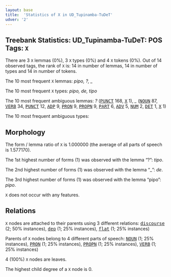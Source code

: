 ```yaml
---
layout: base
title:  'Statistics of X in UD_Tupinamba-TuDeT'
udver: '2'
---
```


## Treebank Statistics: UD_Tupinamba-TuDeT: POS Tags: `X`

There are 3 `X` lemmas (0%), 3 `X` types (0%) and 4 `X` tokens (0%).
Out of 14 observed tags, the rank of `X` is: 14 in number of lemmas, 14 in number of types and 14 in number of tokens.

The 10 most frequent `X` lemmas: <em>pipo, ?, _</em>

The 10 most frequent `X` types:  <em>pipo, de, tipo</em>

The 10 most frequent ambiguous lemmas: <em>?</em> (<tt><a href="tpn_tudet-pos-PUNCT.html">PUNCT</a></tt> 168, <tt><a href="tpn_tudet-pos-X.html">X</a></tt> 1), <em>_</em> (<tt><a href="tpn_tudet-pos-NOUN.html">NOUN</a></tt> 87, <tt><a href="tpn_tudet-pos-VERB.html">VERB</a></tt> 34, <tt><a href="tpn_tudet-pos-PUNCT.html">PUNCT</a></tt> 12, <tt><a href="tpn_tudet-pos-ADP.html">ADP</a></tt> 9, <tt><a href="tpn_tudet-pos-PRON.html">PRON</a></tt> 9, <tt><a href="tpn_tudet-pos-PROPN.html">PROPN</a></tt> 9, <tt><a href="tpn_tudet-pos-PART.html">PART</a></tt> 6, <tt><a href="tpn_tudet-pos-ADV.html">ADV</a></tt> 5, <tt><a href="tpn_tudet-pos-NUM.html">NUM</a></tt> 2, <tt><a href="tpn_tudet-pos-DET.html">DET</a></tt> 1, <tt><a href="tpn_tudet-pos-X.html">X</a></tt> 1)

The 10 most frequent ambiguous types:  



## Morphology

The form / lemma ratio of `X` is 1.000000 (the average of all parts of speech is 1.577170).

The 1st highest number of forms (1) was observed with the lemma “?”: <em>tipo</em>.

The 2nd highest number of forms (1) was observed with the lemma “_”: <em>de</em>.

The 3rd highest number of forms (1) was observed with the lemma “pipo”: <em>pipo</em>.

`X` does not occur with any features.


## Relations

`X` nodes are attached to their parents using 3 different relations: <tt><a href="tpn_tudet-dep-discourse.html">discourse</a></tt> (2; 50% instances), <tt><a href="tpn_tudet-dep-dep.html">dep</a></tt> (1; 25% instances), <tt><a href="tpn_tudet-dep-flat.html">flat</a></tt> (1; 25% instances)

Parents of `X` nodes belong to 4 different parts of speech: <tt><a href="tpn_tudet-pos-NOUN.html">NOUN</a></tt> (1; 25% instances), <tt><a href="tpn_tudet-pos-PRON.html">PRON</a></tt> (1; 25% instances), <tt><a href="tpn_tudet-pos-PROPN.html">PROPN</a></tt> (1; 25% instances), <tt><a href="tpn_tudet-pos-VERB.html">VERB</a></tt> (1; 25% instances)

4 (100%) `X` nodes are leaves.

The highest child degree of a `X` node is 0.

